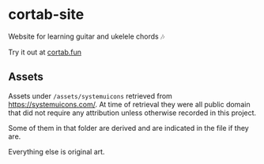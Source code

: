 # cortab-site

Website for learning guitar and ukelele chords 🎶

Try it out at [cortab.fun](https://cortab.fun)

## Assets

Assets under `/assets/systemuicons` retrieved from https://systemuicons.com/. At time of retrieval they were all public domain that did not require any attribution unless otherwise recorded in this project.

Some of them in that folder are derived and are indicated in the file if they are.

Everything else is original art.